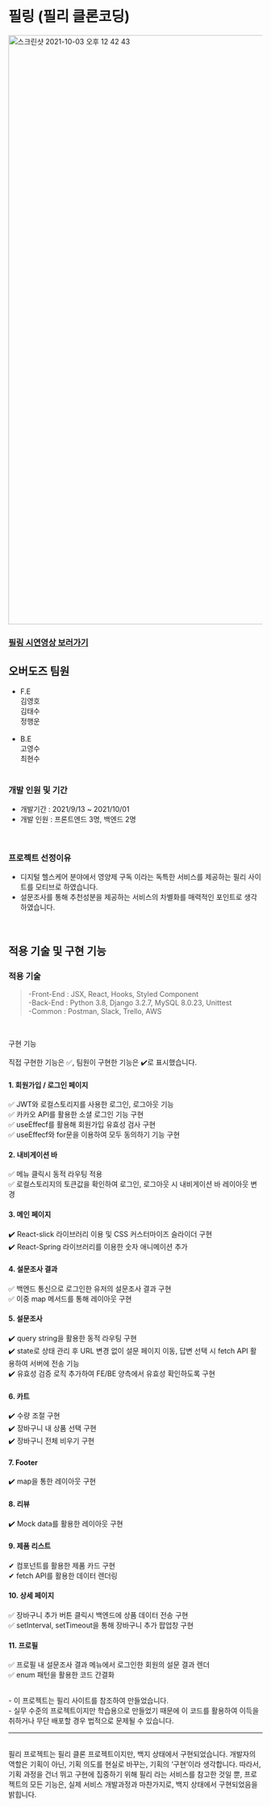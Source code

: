 # 필링 (필리 클론코딩)
<img width="1166" alt="스크린샷 2021-10-03 오후 12 42 43" src="https://user-images.githubusercontent.com/79790476/135738706-67514425-3f53-4427-8a0b-4d13d9531b4c.png">

### <a href="https://www.youtube.com/watch?v=pFEcf0sWcds">필링 시연영상 보러가기</a>
## 오버도즈 팀원

- F.E<br>
  김영호<br>
  김태수<br>
  정행운<br>
  <br>
- B.E<br>
  고영수<br>
  최현수<br>
  <br>

### 개발 인원 및 기간

- 개발기간 : 2021/9/13 ~ 2021/10/01
- 개발 인원 : 프론트엔드 3명, 백엔드 2명

<br>

### 프로젝트 선정이유

- 디지털 헬스케어 분야에서 영양제 구독 이라는 독특한 서비스를 제공하는 필리 사이트를 모티브로 하였습니다. 
- 설문조사를 통해 추천성분을 제공하는 서비스의 차별화를 매력적인 포인트로 생각하였습니다.

<br>

## 적용 기술 및 구현 기능

### 적용 기술

> -Front-End : JSX, React, Hooks, Styled Component<br>
> -Back-End : Python 3.8, Django 3.2.7, MySQL 8.0.23, Unittest<br>
> -Common : Postman, Slack, Trello, AWS

<br>

구현 기능
<br>
<br>
직접 구현한 기능은 ✅, 팀원이 구현한 기능은 ✔️로 표시했습니다.

#### 1. 회원가입 / 로그인 페이지<br>
✅ JWT와 로컬스토리지를 사용한 로그인, 로그아웃 기능<br>
✅ 카카오 API를 활용한 소셜 로그인 기능 구현<br>
✅ useEffecf를 활용해 회원가입 유효성 검사 구현<br>
✅ useEffecf와 for문을 이용하여 모두 동의하기 기능 구현<br>

#### 2. 내비게이션 바<br>
✅ 메뉴 클릭시 동적 라우팅 적용<br>
✅ 로컬스토리지의 토큰값을 확인하여 로그인, 로그아웃 시 내비게이션 바 레이아웃 변경<br>

#### 3. 메인 페이지<br>
✔️ React-slick 라이브러리 이용 및 CSS 커스터마이즈 슬라이더 구현<br>
✔️ React-Spring 라이브러리를 이용한 숫자 애니메이션 추가<br>

#### 4. 설문조사 결과<br>
✅ 백엔드 통신으로 로그인한 유저의 설문조사 결과 구현<br>
✅ 이중 map 메서드를 통해 레이아웃 구현<br>

#### 5. 설문조사<br>
✔️ query string을 활용한 동적 라우팅 구현<br>
✔️ state로 상태 관리 후 URL 변경 없이 설문 페이지 이동, 답변 선택 시 fetch API 활용하여 서버에 전송 기능<br>
✔️ 유효성 검증 로직 추가하여 FE/BE 양측에서 유효성 확인하도록 구현<br>


#### 6. 카트<br>
✔️ 수량 조절 구현<br>
✔️ 장바구니 내 상품 선택 구현<br>
✔️ 장바구니 전체 비우기 구현<br>

#### 7. Footer <br>
✔️ map을 통한 레이아웃 구현 <br>

#### 8. 리뷰<br>
✔️ Mock data를 활용한 레이아웃 구현 <br>

#### 9. 제품 리스트<br>
✔ 컴포넌트를 활용한 제품 카드 구현 <br>
✔ fetch API를 활용한 데이터 렌더링 <br>

#### 10. 상세 페이지<br>
✅ 장바구니 추가 버튼 클릭시 백엔드에 상품 데이터 전송 구현 <br>
✅ setInterval, setTimeout을 통해 장바구니 추가 팝업창 구현 <br>

#### 11. 프로필<br>
✅ 프로필 내 설문조사 결과 메뉴에서 로그인한 회원의 설문 결과 렌더 <br>
✅ enum 패턴을 활용한 코드 간결화 <br>

<br>
- 이 프로젝트는 필리 사이트를 참조하여 만들었습니다.
<br>
- 실무 수준의 프로젝트이지만 학습용으로 만들었기 때문에 이 코드를 활용하여 이득을 취하거나 무단 배포할 경우 법적으로 문제될 수 있습니다.

<hr />
<br>
필리 프로젝트는 필리 클론 프로젝트이지만, 백지 상태에서 구현되었습니다. 개발자의 역할은 기획이 아닌, 기획 의도를 현실로 바꾸는, 기획의 ‘구현’이라 생각합니다. 따라서, 기획 과정을 건너 뛰고 구현에 집중하기 위해 필리 라는 서비스를 참고한 것일 뿐, 프로젝트의 모든 기능은, 실제 서비스 개발과정과 마찬가지로, 백지 상태에서 구현되었음을 밝힙니다.
